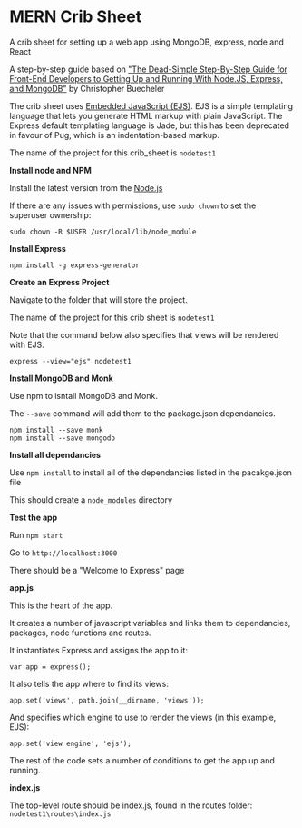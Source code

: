 # MERN Crib Sheet
A crib sheet for setting up a web app using MongoDB, express, node and React


A step-by-step guide based on ["The Dead-Simple Step-By-Step Guide for Front-End Developers to Getting Up and Running With Node.JS, Express, and MongoDB"](https://closebrace.com/tutorials/2017-03-02/the-dead-simple-step-by-step-guide-for-front-end-developers-to-getting-up-and-running-with-nodejs-express-and-mongodb)
by Christopher Buecheler  


The crib sheet uses [Embedded JavaScript (EJS)](https://ejs.co).
EJS is a simple templating language that lets you generate HTML markup with plain JavaScript.
The Express default templating language is Jade, but this has been deprecated in favour of Pug, which is an indentation-based markup.

The name of the project for this crib_sheet is ```nodetest1```

**Install node and NPM**

Install the latest version from the [Node.js](https://nodejs.org/en/)

If there are any issues with permissions, use ```sudo chown``` to set the superuser ownership:

```
sudo chown -R $USER /usr/local/lib/node_module
```

**Install Express**

```
npm install -g express-generator
```

**Create an Express Project**

Navigate to the folder that will store the project.

The name of the project for this crib sheet is ```nodetest1```

Note that the command below also specifies that views will be rendered with EJS.

```
express --view="ejs" nodetest1
```

**Install MongoDB and Monk**

Use npm to isntall MongoDB and Monk.

The ```--save``` command will add them to the package.json dependancies.

```
npm install --save monk
npm install --save mongodb
```

**Install all dependancies**

Use ```npm install``` to install all of the dependancies listed in the pacakge.json file

This should create a ```node_modules``` directory

**Test the app**

Run ```npm start```

Go to ```http://localhost:3000```

There should be a "Welcome to Express" page

**app.js**

This is the heart of the app.

It creates a number of javascript variables and links them to dependancies, packages, node functions and routes.

It instantiates Express and assigns the app to it:
```
var app = express();
```

It also tells the app where to find its views:
```
app.set('views', path.join(__dirname, 'views'));
```

And specifies which engine to use to render the views (in this example, EJS):
```
app.set('view engine', 'ejs');
```

The rest of the code sets a number of conditions to get the app up and running.


**index.js**

The top-level route should be index.js, found in the routes folder: ```nodetest1\routes\index.js```

